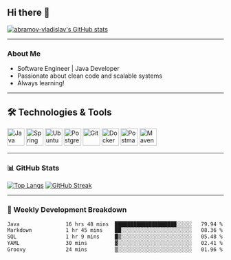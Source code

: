 ## Hi there 👋

[![abramov-vladislav's GitHub stats](https://github-readme-stats.vercel.app/api?username=abramov-vladislav&theme=dark&show_icons=true)](https://github.com/abramov-vladislav)

---

### About Me

- Software Engineer | Java Developer
- Passionate about clean code and scalable systems
- Always learning!

---

## 🛠️ Technologies & Tools

<p>
  <!-- Java -->
  <img src="https://cdn.jsdelivr.net/gh/devicons/devicon/icons/java/java-original.svg" width="40" height="40" title="Java"/>
  <!-- Spring -->
  <img src="https://cdn.jsdelivr.net/gh/devicons/devicon/icons/spring/spring-original.svg" width="40" height="40" title="Spring"/>
  <!-- Ubuntu -->
  <img src="https://cdn.jsdelivr.net/gh/devicons/devicon/icons/ubuntu/ubuntu-plain.svg" width="40" height="40" title="Ubuntu"/>
  <!-- PostgreSQL -->
  <img src="https://cdn.jsdelivr.net/gh/devicons/devicon/icons/postgresql/postgresql-original.svg" width="40" height="40" title="PostgreSQL"/>
  <!-- Git -->
  <img src="https://cdn.jsdelivr.net/gh/devicons/devicon/icons/git/git-original.svg" width="40" height="40" title="Git"/>
  <!-- Docker -->
  <img src="https://cdn.jsdelivr.net/gh/devicons/devicon/icons/docker/docker-original.svg" width="40" height="40" title="Docker"/>
  <!-- Postman -->
  <img src="https://cdn.jsdelivr.net/gh/devicons/devicon/icons/postman/postman-original.svg" width="40" height="40" title="Postman"/>
  <!-- Maven -->
  <img src="https://cdn.jsdelivr.net/gh/devicons/devicon/icons/maven/maven-original.svg" width="40" height="40" title="Maven"/>
</p>

---

### 📊 GitHub Stats

[![Top Langs](https://github-readme-stats.vercel.app/api/top-langs/?username=abramov-vladislav&layout=compact&theme=dark)](https://github.com/abramov-vladislav)
[![GitHub Streak](https://github-readme-streak-stats.herokuapp.com/?user=abramov-vladislav&theme=dark)](https://github.com/abramov-vladislav)

---

### 📅 Weekly Development Breakdown

<!--START_SECTION:waka-->

```txt
Java               16 hrs 48 mins  ████████████████████░░░░░   79.94 %
Markdown           1 hr 45 mins    ██░░░░░░░░░░░░░░░░░░░░░░░   08.36 %
SQL                1 hr 9 mins     █▒░░░░░░░░░░░░░░░░░░░░░░░   05.48 %
YAML               30 mins         ▓░░░░░░░░░░░░░░░░░░░░░░░░   02.41 %
Groovy             24 mins         ▒░░░░░░░░░░░░░░░░░░░░░░░░   01.96 %
```

<!--END_SECTION:waka-->

